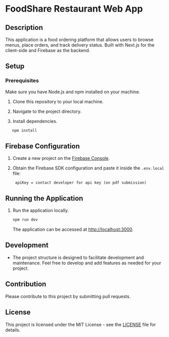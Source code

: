 # FoodShare Restaurant Web App

## Description

This application is a food ordering platform that allows users to browse menus, place orders, and track delivery status. Built with Next.js for the client-side and Firebase as the backend.

## Setup

### Prerequisites

Make sure you have Node.js and npm installed on your machine.

1. Clone this repository to your local machine.

2. Navigate to the project directory.

3. Install dependencies.
 ```bash
    npm install
   ```

## Firebase Configuration

1. Create a new project on the [Firebase Console](https://console.firebase.google.com/).

2. Obtain the Firebase SDK configuration and paste it inside the `.env.local` file:

   ```env
    apiKey = contact developer for api key (on pdf submission)
   ```

## Running the Application

1. Run the application locally.
     ```bash
    npm run dev
   ```

   The application can be accessed at [http://localhost:3000](http://localhost:3000).
   
## Development

- The project structure is designed to facilitate development and maintenance. Feel free to develop and add features as needed for your project.

## Contribution

Please contribute to this project by submitting pull requests.

## License

This project is licensed under the MIT License - see the [LICENSE](LICENSE) file for details.
